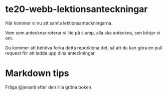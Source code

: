 # te20-webb-lektionsanteckningar

Här kommer vi nu att samla lektionsanteckningarna.

Vem som antecknar roterar vi lite på slump, alla ska anteckna, sen börjar vi om.

Du kommer att behöva forka detta repo/klona det, så att du kan göra en pull request för att ladda upp dina anteckningar.

# Markdown tips

Fråga @jensnti efter den lilla gröna boken.
